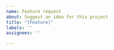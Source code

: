 ```yaml
---
name: Feature request
about: Suggest an idea for this project
title: "[Feature]"
labels: ''
assignees: ''

---
```


<!--
  Before you proceed:
  1.  Searched existing issues to avoid creating duplicates.
  2.  Searched http://support.typora.io/ since it may be already implemented.
-->
